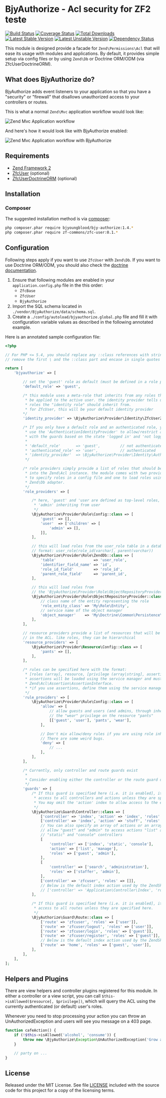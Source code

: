 # BjyAuthorize - Acl security for ZF2 teste

[![Build Status](https://travis-ci.org/bjyoungblood/BjyAuthorize.png?branch=master)](https://travis-ci.org/bjyoungblood/BjyAuthorize)
[![Coverage Status](https://coveralls.io/repos/bjyoungblood/BjyAuthorize/badge.png?branch=master)](https://coveralls.io/r/bjyoungblood/BjyAuthorize)
[![Total Downloads](https://poser.pugx.org/bjyoungblood/bjy-authorize/downloads.png)](https://packagist.org/packages/bjyoungblood/bjy-authorize)
[![Latest Stable Version](https://poser.pugx.org/bjyoungblood/bjy-authorize/v/stable.png)](https://packagist.org/packages/bjyoungblood/bjy-authorize)
[![Latest Unstable Version](https://poser.pugx.org/bjyoungblood/bjy-authorize/v/unstable.png)](https://packagist.org/packages/bjyoungblood/bjy-authorize)
[![Dependency Status](https://www.versioneye.com/package/php--bjyoungblood--bjy-authorize/badge.png)](https://www.versioneye.com/package/php--bjyoungblood--bjy-authorize)

This module is designed provide a facade for `Zend\Permissions\Acl` that will
ease its usage with modules and applications. By default, it provides simple
setup via config files or by using `Zend\Db` or Doctrine ORM/ODM (via ZfcUserDoctrineORM).

## What does BjyAuthorize do?

BjyAuthorize adds event listeners to your application so that you have a "security" or "firewall" that disallows
unauthorized access to your controllers or routes.

This is what a normal `Zend\Mvc` application workflow would look like:

![Zend Mvc Application workflow](http://yuml.me/diagram/plain;/activity/%28start%29-%3E%28route%29%2C%20%28route%29-%3E%28get%20controller%29%2C%20%28get%20controller%29-%3E%28dispatch%29%2C%20%28dispatch%29-%3E%28end%29)

And here's how it would look like with BjyAuthorize enabled:

![Zend Mvc Application workflow with BjyAuthorize](http://yuml.me/diagram/plain;/activity/%28start%29-%3E%28route%29%2C%20%28route%29-%3E%3Ca%3E-no%20route%20guard%3E%28get%20controller%29%2C%20%3Ca%3E-%3E%28route%20guard%29%2C%20%28route%20guard%29-%3E%3Cb%3E-authorized%3E%28get%20controller%29%2C%20%3Cb%3Eunauthorized-%3E%28error%29%2C%20%28get%20controller%29-%3E%3Cc%3E-no%20controller%20guard%3E%28dispatch%29%2C%20%3Cc%3E-%3E%28controller%20guard%29%2C%20%28controller%20guard%29-%3E%3Cd%3E-authorized%3E%28dispatch%29%2C%20%3Cd%3Eunauthorized-%3E%28error%29%2C%20%28error%29-%3E%28end%29%2C%20%28dispatch%29-%3E%28end%29)

## Requirements

 * [Zend Framework 2](https://github.com/zendframework/zf2)
 * [ZfcUser](https://github.com/ZF-Commons/ZfcUser) (optional)
 * [ZfcUserDoctrineORM](https://github.com/ZF-Commons/ZfcUserDoctrineORM) (optional)

## Installation

### Composer

The suggested installation method is via [composer](http://getcomposer.org/):

```sh
php composer.phar require bjyoungblood/bjy-authorize:1.4.*
php composer.phar require zf-commons/zfc-user:0.1.*
```

## Configuration

Following steps apply if you want to use `ZfcUser` with `Zend\Db`. If you want to use Doctrine ORM/ODM, you should
also check the [doctrine documentation](https://github.com/bjyoungblood/BjyAuthorize/blob/master/docs/doctrine.md).

 1. Ensure that following modules are enabled in your `application.config.php` file in the this order:
     * `ZfcBase`
     * `ZfcUser`
     * `BjyAuthorize`
 3. Import the SQL schema located in `./vendor/BjyAuthorize/data/schema.sql`.
 4. Create a `./config/autoload/bjyauthorize.global.php` file and fill it with
    configuration variable values as described in the following annotated example.

Here is an annotated sample configuration file: 

```php
<?php

// For PHP <= 5.4, you should replace any ::class references with strings
// remove the first \ and the ::class part and encase in single quotes

return [
    'bjyauthorize' => [

        // set the 'guest' role as default (must be defined in a role provider)
        'default_role' => 'guest',

        /* this module uses a meta-role that inherits from any roles that should
         * be applied to the active user. the identity provider tells us which
         * roles the "identity role" should inherit from.
         * for ZfcUser, this will be your default identity provider
        */
        'identity_provider' => \BjyAuthorize\Provider\Identity\ZfcUserZendDb::class,

        /* If you only have a default role and an authenticated role, you can
         * use the 'AuthenticationIdentityProvider' to allow/restrict access
         * with the guards based on the state 'logged in' and 'not logged in'.
         *
         * 'default_role'       => 'guest',         // not authenticated
         * 'authenticated_role' => 'user',          // authenticated
         * 'identity_provider'  => \BjyAuthorize\Provider\Identity\AuthenticationIdentityProvider::class,
         */

        /* role providers simply provide a list of roles that should be inserted
         * into the Zend\Acl instance. the module comes with two providers, one
         * to specify roles in a config file and one to load roles using a
         * Zend\Db adapter.
         */
        'role_providers' => [

            /* here, 'guest' and 'user are defined as top-level roles, with
             * 'admin' inheriting from user
             */
            \BjyAuthorize\Provider\Role\Config::class => [
                'guest' => [],
                'user'  => ['children' => [
                    'admin' => [],
                ]],
            ],

            // this will load roles from the user_role table in a database
            // format: user_role(role_id(varchar], parent(varchar))
            \BjyAuthorize\Provider\Role\ZendDb::class => [
                'table'                 => 'user_role',
                'identifier_field_name' => 'id',
                'role_id_field'         => 'role_id',
                'parent_role_field'     => 'parent_id',
            ],

            // this will load roles from
            // the 'BjyAuthorize\Provider\Role\ObjectRepositoryProvider' service
            \BjyAuthorize\Provider\Role\ObjectRepositoryProvider::class => [
                // class name of the entity representing the role
                'role_entity_class' => 'My\Role\Entity',
                // service name of the object manager
                'object_manager'    => 'My\Doctrine\Common\Persistence\ObjectManager',
            ],
        ],

        // resource providers provide a list of resources that will be tracked
        // in the ACL. like roles, they can be hierarchical
        'resource_providers' => [
            \BjyAuthorize\Provider\Resource\Config::class => [
                'pants' => [],
            ],
        ],

        /* rules can be specified here with the format:
         * [roles (array], resource, [privilege (array|string], assertion])
         * assertions will be loaded using the service manager and must implement
         * Zend\Acl\Assertion\AssertionInterface.
         * *if you use assertions, define them using the service manager!*
         */
        'rule_providers' => [
            \BjyAuthorize\Provider\Rule\Config::class => [
                'allow' => [
                    // allow guests and users (and admins, through inheritance)
                    // the "wear" privilege on the resource "pants"
                    [['guest', 'user'], 'pants', 'wear'],
                ],

                // Don't mix allow/deny rules if you are using role inheritance.
                // There are some weird bugs.
                'deny' => [
                    // ...
                ],
            ],
        ],

        /* Currently, only controller and route guards exist
         *
         * Consider enabling either the controller or the route guard depending on your needs.
         */
        'guards' => [
            /* If this guard is specified here (i.e. it is enabled], it will block
             * access to all controllers and actions unless they are specified here.
             * You may omit the 'action' index to allow access to the entire controller
             */
            \BjyAuthorize\Guard\Controller::class => [
                ['controller' => 'index', 'action' => 'index', 'roles' => ['guest','user']],
                ['controller' => 'index', 'action' => 'stuff', 'roles' => ['user']],
                // You can also specify an array of actions or an array of controllers (or both)
                // allow "guest" and "admin" to access actions "list" and "manage" on these "index",
                // "static" and "console" controllers
                [
                    'controller' => ['index', 'static', 'console'],
                    'action' => ['list', 'manage'],
                    'roles' => ['guest', 'admin'],
                ],
                [
                    'controller' => ['search', 'administration'],
                    'roles' => ['staffer', 'admin'],
                ],
                ['controller' => 'zfcuser', 'roles' => []],
                // Below is the default index action used by the ZendSkeletonApplication
                // ['controller' => 'Application\Controller\Index', 'roles' => ['guest', 'user']],
            ],

            /* If this guard is specified here (i.e. it is enabled], it will block
             * access to all routes unless they are specified here.
             */
            \BjyAuthorize\Guard\Route::class => [
                ['route' => 'zfcuser', 'roles' => ['user']],
                ['route' => 'zfcuser/logout', 'roles' => ['user']],
                ['route' => 'zfcuser/login', 'roles' => ['guest']],
                ['route' => 'zfcuser/register', 'roles' => ['guest']],
                // Below is the default index action used by the ZendSkeletonApplication
                ['route' => 'home', 'roles' => ['guest', 'user']],
            ],
        ],
    ],
];
```

## Helpers and Plugins

There are view helpers and controller plugins registered for this module.
In either a controller or a view script, you can call
```$this->isAllowed($resource[, $privilege])```, which will query the ACL
using the currently authenticated (or default) user's roles.

Whenever you need to stop processing your action you can throw an UnAuthorizedException and users will see you message on a 403 page.

```php
function cafeAction() {
    if (!$this->isAllowed('alcohol', 'consume')) {
        throw new \BjyAuthorize\Exception\UnAuthorizedException('Grow a beard first!');
    }

    // party on ...
}
```

## License
Released under the MIT License. See file [LICENSE](https://github.com/bjyoungblood/BjyAuthorize/blob/master/LICENSE)
included with the source code for this project for a copy of the licensing terms.
